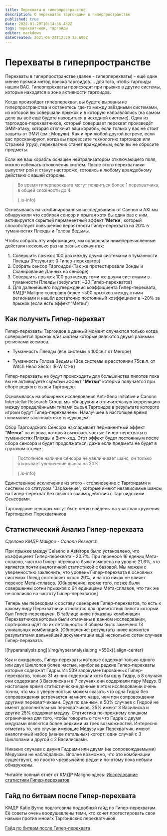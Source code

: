 ```yaml
---
title: Перехваты в гиперпространстве
description: О перехватах таргоидами в гиперпространстве
published: true
date: 2022-01-20T10:14:36.482Z
tags: перехватчики, таргоиды
editor: markdown
dateCreated: 2021-06-24T12:29:35.690Z
---
```


# Перехваты в гиперпространстве

Перехваты в гиперпространстве (далее - гиперперехваты) - ещё один менее прямой метод поиска таргоидов…. для того, чтобы таргоиды нашли ВАС. Гиперперехваты происходят при прыжке в другие системы, которые находятся в зоне активности таргоидов.

Когда произойдет гиперперехват, вы будете вырваны из гиперпространства и останетесь где-то между звёздными системами, из которой вы совершали прыжок и в которую направлялись (на самом деле вы всё ещё будете находиться в исходной системе). Один из таргоидов-перехватчиков, который совершает перехват произведёт ЭМИ-атаку, которая отключит ваш корабль, если только у вас не стоит защиты от ЭМИ (см.: Модули). Как и при любой другой встрече, если вас просканируют, когда вы перевозите технологию таргоидов или Стражей (груз), перехватчик станет враждебным, если вы не сбросите предметы.

Если же ваш корабль оснащён нейтрализатором отключающего поля, можно избежать отключения систем. После этого перехватчики выпустят рой и станут настороже, готовясь к любому враждебному действию с вашей стороны.

> Во время гиперперехвата могут появиться более 1 перехватчика, в общей сложности до 4. 
> 
> {.is-info}

Основываясь на комбинированных исследованиях от Cannon и AXI мы обнаружили что собирая сенсор и прыгая хотя бы один раз с ним, активируется скрытый перманентный эффект '**Метки**', который способствует повышению вероятности Гипер-перехвата на 20% в туманностях Плеяды и Голова Ведьмы.

Чтобы собрать эту информацию, мы совершили нижеперечисленные действия несколько раз на разных аккаунтах:

1. Совершить прыжок 100 раз между двумя системами в туманности Плеяды (Результат: 0 Гипер-перехватов)
1. Собрать сенсор Таргоидов (Так же протестировали Зонды и Сканирование Данных на сенсоре)
1. Совершить прыжок 100 раз между теми же двумя системами в туманности Плеяды (результат: ~20 Гипер-перехватов)
1. Для дальнейшего подтверждения коэффициента Гипер-перехвата, КМДР Maligno совершил более ~500 прыжков между этими регионами и нашёл достаточно постоянный коэффициент в ~20% за прыжок (если есть эффект 'Метки')

## Как получить Гипер-перехват
Гипер-перехваты Таргоидов в данный момент случаются только когда совершается прыжок в/из систем которые являются двумя разными регионами космоса.

- Туманность Плеяды (все системы в 100св.г от Merope)

- Туманность Голова Ведьмы (Все системы в расстоянии 75св.л. от Witch Head Sector IR-W C1-9)

Гипер-перехваты не будут происходить для большинства пилотов пока вы не активируете скрытый эффект "**Метки**" который получается при сборе редкого сырья Таргоидов.

Основываясь на обширных исследования Anti-Xeno Initiative и Canonn Interstellar Research Group, мы обнаружили отличительную корреляцию между определёнными типами сырья Таргоидов в результате которого игроки будут Гипер-перехвачены. Наилучшее в настоящее время понимание заключается в следующем:

Сбор Таргоидского Сенсора накладывает перманентный эффект "**Метки**" на игрока, который вызывает частые Гипер-перехваты в туманностях Плеяды и Витч-хед. Этот эффект будет постоянным после сбора сенсора и будет продолжаться, даже если предмета не будет в грузовом отсеке.

> Постоянное наличие сенсора не увеличивает шанс, он только открывает увеличение шанса на 20%. 
> 
> {.is-info}

Единственное исключение из этого - столкновение с Таргоидами и системы со статусом "Заражение", которые имеют независимые шансы на Гипер-перехват без всякого взаимодействия с Таргоидскими Сенсорами.

Таргоидские сенсоры могут быть легко найдены на участках крушения Таргоидских Перехватчиков

## Статистический Анализ Гипер-перехвата
*Сделано КМДР Maligno - Canonn Research*

При прыжке между Celaeno и Asterope было установлено, что коэффициент Гипер-перехвата - 20.7%. При переносе 16 едениц Мета-сплавов, частота Гипер-перехвата была измерена на уровне 21,6%, что является почти аналогичной статистикой с базовой. Мы можем с уверенностью заключить, что уровень Гипер-перехвата в основных системах Плеяд состовляет около 20%, и на это никак не влияет перенос Мета-сплавов. [Обновление: кроме того, позже были совершенны сотни прыжков с 64 единицами Мета-сплавов, что так же не повлияло на частоту Гипер-перехватов]

Теперь мы переходим к составу сценариев Гипер-перехватов, то есть к какому виду Перехватчики относятся для приветствия пилота который был Гипер-перехвачен.  В таблице ниже показаны комбинации Перехватчиков которые были отмечены в данном исследовании, сортировка идёт по их летальности.  В общем было замечено 13 уникальных комбинаций.  [Обновление: результаты ниже являются результатами дальнейшей документации ещё нескольких сотен случаев Гипер-перехвата.

!\[hyperanalysis.png\](/img/hyperanalysis.png =550x){.align-center}

Как и ожидалось, Гипер-перехваты которые содержат только одного или двух Циклопов более частые, наиболее редкие Гипер-перехваты которые содержат Гидры. Из 539 задокументированных Гипер-перехватов, только 31 из них содержали хотя бы одну Гидру, в 8 случаях они содержали 3 Василиска и в 7 случаях они содержали пару Медуз. В настоящее время статистические данные в этом исследовании очень точны, что мы с уверенностью можем сказать что одна Гидра без сопровождения встречается намного чаще, чем при сопровождении другими перехватчиками. Судя по данным, в 50% случаев с Гидрой не имеют дополнительных перехватчиков, 25% имеют 3 Василиска и другие 25% содержат медузу. Статистика по-прежнему слишком ограниченна для того, чтобы говорить о том что Гидра с двумя медузами являются более редкими из трёх возможностей. Интересно отметить то, что случаи имеющие Медузу как Перехватчик, имеют аналогичный набор (менее летальных) когорт: один случай с 3 Циклопами и другой с 2 Василисками.

Никаких случаев с двумя Гидрами или двумя (не сопровождаемыми) Медузами не наблюдались. Вполне возможно, что это комбинации существуют, но просто чрезвычайно редки и по-этому пока небыли обнаружены.

Читайте полный отчёт от КМДР Maligno здесь: [Исследование статистики Гипер-перехватов](https://canonn.science/codex/study-of-hyperdiction-statistics/)

## Гайд по битвам после Гипер-перехвата

КМДР Katie Byrne подготовила подробный гайд по Гипер-перехватам.  Её советы очень воодушевлены теми, кто хочет протестировать свои навыки против мноигх Таргоидских перехватчиков.

[Гайд по битвам после Гипер-перехвата](https://youtu.be/MpC02cetBlY)